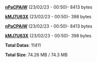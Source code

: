 [**nPaCPAiW**](/data/nPaCPAiW.txt) (23/02/23 - 00:50)- 8413 bytes

[**kMJ7U63X**](/data/kMJ7U63X.txt) (23/02/23 - 00:50)- 398 bytes

[**nPaCPAiW**](/data/nPaCPAiW.txt) (23/02/23 - 00:50)- 8413 bytes

[**kMJ7U63X**](/data/kMJ7U63X.txt) (23/02/23 - 00:50)- 398 bytes

**Total Datas**: 11411

**Total Size**: 74.26 MB / 74.3 MB
